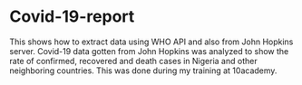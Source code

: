 # Covid-19-report
This shows how to extract data using WHO API and also from John Hopkins server. 
Covid-19 data gotten from John Hopkins was analyzed to show the rate of confirmed, recovered and death cases in Nigeria and other neighboring countries. This was done during my training at 10academy. 
